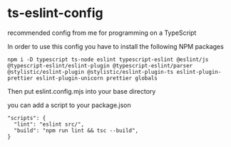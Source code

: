 # ts-eslint-config
recommended config from me for programming on a TypeScript

In order to use this config you have to install the following NPM packages
```
npm i -D typescript ts-node eslint typescript-eslint @eslint/js @typescript-eslint/eslint-plugin @typescript-eslint/parser @stylistic/eslint-plugin @stylistic/eslint-plugin-ts eslint-plugin-prettier eslint-plugin-unicorn prettier globals
```

Then put eslint.config.mjs into your base directory

you can add a script to your package.json
```
"scripts": {
  "lint": "eslint src/",
  "build": "npm run lint && tsc --build",
}
```
